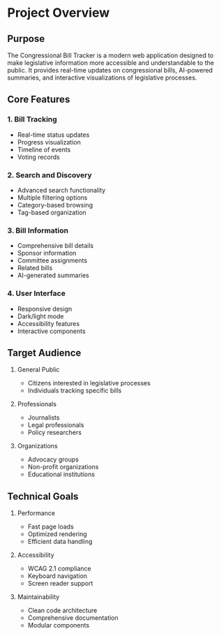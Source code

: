 # Project Overview

## Purpose

The Congressional Bill Tracker is a modern web application designed to make legislative information more accessible and understandable to the public. It provides real-time updates on congressional bills, AI-powered summaries, and interactive visualizations of legislative processes.

## Core Features

### 1. Bill Tracking
- Real-time status updates
- Progress visualization
- Timeline of events
- Voting records

### 2. Search and Discovery
- Advanced search functionality
- Multiple filtering options
- Category-based browsing
- Tag-based organization

### 3. Bill Information
- Comprehensive bill details
- Sponsor information
- Committee assignments
- Related bills
- AI-generated summaries

### 4. User Interface
- Responsive design
- Dark/light mode
- Accessibility features
- Interactive components

## Target Audience

1. General Public
   - Citizens interested in legislative processes
   - Individuals tracking specific bills

2. Professionals
   - Journalists
   - Legal professionals
   - Policy researchers

3. Organizations
   - Advocacy groups
   - Non-profit organizations
   - Educational institutions

## Technical Goals

1. Performance
   - Fast page loads
   - Optimized rendering
   - Efficient data handling

2. Accessibility
   - WCAG 2.1 compliance
   - Keyboard navigation
   - Screen reader support

3. Maintainability
   - Clean code architecture
   - Comprehensive documentation
   - Modular components